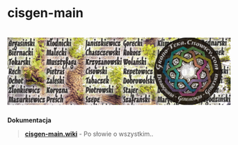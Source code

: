 # cisgen-main
# ![](docs/cisgen.logo.jpg)

**Dokumentacja**
> [**cisgen-main.wiki**](https://github.com/Cisowscy/cisgen-main/wiki) - Po słowie o wszystkim..

